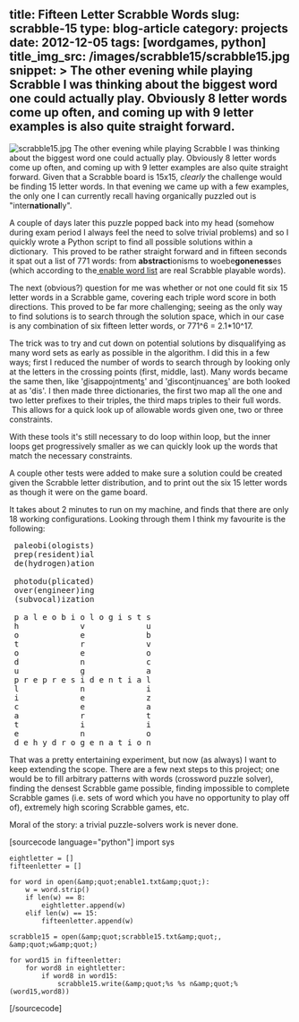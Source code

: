 title: Fifteen Letter Scrabble Words
slug: scrabble-15
type: blog-article
category: projects
date: 2012-12-05
tags: [wordgames, python]
title_img_src: /images/scrabble15/scrabble15.jpg
snippet: >
    The other evening while playing Scrabble I was thinking about the biggest word one could actually play. Obviously 8 letter words come up often, and coming up with 9 letter examples is also quite straight forward. 
---
![scrabble15.jpg](/images/scrabble15/scrabble15.jpg)
The other evening while playing Scrabble I was thinking about the biggest word one could actually play. Obviously 8 letter words come up often, and coming up with 9 letter examples are also quite straight forward. Given that a Scrabble board is 15x15, _clearly_ the challenge would be finding 15 letter words. In that evening we came up with a few examples, the only one I can currently recall having organically puzzled out is "inter<strong>national</strong>ly".

A couple of days later this puzzle popped back into my head (somehow during exam period I always feel the need to solve trivial problems) and so I quickly wrote a Python script to find all possible solutions within a dictionary.  This proved to be rather straight forward and in fifteen seconds it spat out a list of 771 words: from <strong>abstract</strong>ionisms to woebe<strong>goneness</strong>es (which according to the<a href="http://www.puzzlers.org/dokuwiki/doku.php?id=solving:wordlists:about:start"> enable word list</a> are real Scrabble playable words).

The next (obvious?) question for me was whether or not one could fit six 15 letter words in a Scrabble game, covering each triple word score in both directions. This proved to be far more challenging; seeing as the only way to find solutions is to search through the solution space, which in our case is any combination of six fifteen letter words, or 771^6 = 2.1*10^17.

The trick was to try and cut down on potential solutions by disqualifying as many word sets as early as possible in the algorithm. I did this in a few ways; first I reduced the number of words to search through by looking only at the letters in the crossing points (first, middle, last). Many words became the same then, like '<span style="text-decoration: underline;">d</span>isappo<span style="text-decoration: underline;">i</span>ntment<span style="text-decoration: underline;">s</span>' and '<span style="text-decoration: underline;">d</span>iscont<span style="text-decoration: underline;">i</span>nuance<span style="text-decoration: underline;">s</span>' are both looked at as 'dis'. I then made three dictionaries, the first two map all the one and two letter prefixes to their triples, the third maps triples to their full words.  This allows for a quick look up of allowable words given one, two or three constraints.

With these tools it's still necessary to do loop within loop, but the inner loops get progressively smaller as we can quickly look up the words that match the necessary constraints.

A couple other tests were added to make sure a solution could be created given the Scrabble letter distribution, and to print out the six 15 letter words as though it were on the game board.

It takes about 2 minutes to run on my machine, and finds that there are only 18 working configurations. Looking through them I think my favourite is the following:

<pre> paleobi(ologists)
 prep(resident)ial
 de(hydrogen)ation

 photodu(plicated)
 over(engineer)ing
 (subvocal)ization

 p a l e o b i o l o g i s t s
 h             v             u
 o             e             b
 t             r             v
 o             e             o
 d             n             c
 u             g             a
 p r e p r e s i d e n t i a l
 l             n             i
 i             e             z
 c             e             a
 a             r             t
 t             i             i
 e             n             o
 d e h y d r o g e n a t i o n</pre>


That was a pretty entertaining experiment, but now (as always) I want to keep extending the scope.  There are a few next steps to this project; one would be to fill arbitrary patterns with words (crossword puzzle solver), finding the densest Scrabble game possible, finding impossible to complete Scrabble games (i.e. sets of word which you have no opportunity to play off of), extremely high scoring Scrabble games, etc. 

Moral of the story: a trivial puzzle-solvers work is never done.


[sourcecode language="python"]
    import sys

    eightletter = []
    fifteenletter = []

    for word in open(&amp;quot;enable1.txt&amp;quot;):
        w = word.strip()
        if len(w) == 8:
            eightletter.append(w)
        elif len(w) == 15:
            fifteenletter.append(w)

    scrabble15 = open(&amp;quot;scrabble15.txt&amp;quot;, &amp;quot;w&amp;quot;)

    for word15 in fifteenletter:
        for word8 in eightletter:
            if word8 in word15:
                scrabble15.write(&amp;quot;%s %s n&amp;quot;%(word15,word8))
[/sourcecode]
